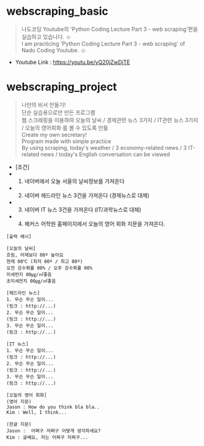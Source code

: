 # webscraping_basic
> 나도코딩 Youtube의 'Python Coding Lecture Part 3 - web scraping'편을 실습하고 있습니다. ☺️  
> I am practicing 'Python Coding Lecture Part 3 - web scraping' of Nado Coding Youtube. ☺️  
- Youtube Link : https://youtu.be/yQ20jZwDjTE

# webscraping_project
> 나만의 비서 만들기!  
> 단순 실습용으로만 만든 프로그램  
> 웹 스크래핑을 이용하여 오늘의 날씨 / 경제관련 뉴스 3가지 / IT관련 뉴스 3가지 / 오늘의 영어회화 를 볼 수 있도록 만듦    
> Create my own secretary!  
> Program made with simple practice  
> By using scraping, today's weather / 3 economy-related news / 3 IT-related news / today's English conversation can be viewed    
  
- [조건]
- 1. 네이버에서 오늘 서울의 날씨정보를 가져온다
- 2. 네이버 헤드라인 뉴스 3건을 가져온다 (경제뉴스로 대체)
- 3. 네이버 IT 뉴스 3건을 가져온다 (IT/과학뉴스로 대체)
- 4. 해커스 어학원 홈페이지에서 오늘의 영어 회화 지문을 가져온다.
```
[출력 예시]

[오늘의 날씨]
흐림, 어제보다 00º 높아요
현재 00℃ (최저 00º / 최고 00º)
오전 강수확률 00% / 오후 강수확률 00%
미세먼지 00㎍/㎡좋음
초미세먼지 00㎍/㎡좋음

[헤드라인 뉴스]
1. 무슨 무슨 일이...
(링크 : http://...)
2. 무슨 무슨 일이...
(링크 : http://...)
3. 무슨 무슨 일이...
(링크 : http://...)

[IT 뉴스]
1. 무슨 무슨 일이...
(링크 : http://...)
2. 무슨 무슨 일이...
(링크 : http://...)
3. 무슨 무슨 일이...
(링크 : http://...)

[오늘의 영어 회화]
(영어 지문)
Jason : How do you think bla bla..
Kim : Well, I think...

(한글 지문)
Jason :  어쩌구 저쩌구 어떻게 생각하세요?
Kim : 글쎄요, 저는 어쩌구 저쩌구...
```
